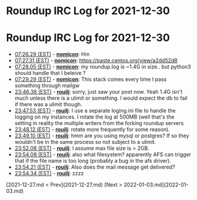# Roundup IRC Log for 2021-12-30 #
# Roundup IRC Log for 2021-12-30
* <a href="#07:26.29" id="07:26.29">07:26.29 (EST)</a> - __[nomicon](https://github.com/nomicon)__: Hm
* <a href="#07:27.31" id="07:27.31">07:27.31 (EST)</a> - __[nomicon](https://github.com/nomicon)__: <https://paste.centos.org/view/a2dd52d8>
* <a href="#07:28.05" id="07:28.05">07:28.05 (EST)</a> - __[nomicon](https://github.com/nomicon)__: my roundup.log is ~1.4G in size.. but python3 should handle that I beleive ?
* <a href="#07:29.29" id="07:29.29">07:29.29 (EST)</a> - __[nomicon](https://github.com/nomicon)__: This stack comes every time I pass something through mailgw
* <a href="#23:46.38" id="23:46.38">23:46.38 (EST)</a> - __[rouilj](https://github.com/rouilj)__: sorry, just saw your post now. Yeah 1.4G isn't much unless there is a ulimit or something. I would expect the db to fail if there was a ulimit though.
* <a href="#23:47.53" id="23:47.53">23:47.53 (EST)</a> - __[rouilj](https://github.com/rouilj)__: I use a separate loging.ini file to handle the logging on my instances. I rotate the log at 500MB (well that's the setting in reality the multiple writers from the forking roundup servers
* <a href="#23:48.12" id="23:48.12">23:48.12 (EST)</a> - __[rouilj](https://github.com/rouilj)__: rotate more frequently for some reason).
* <a href="#23:49.10" id="23:49.10">23:49.10 (EST)</a> - __[rouilj](https://github.com/rouilj)__: hmm are you using mysql or postgres? If so they wouldn't be in the same process so not subject to a ulimit.
* <a href="#23:52.08" id="23:52.08">23:52.08 (EST)</a> - __[rouilj](https://github.com/rouilj)__: I assume max file size is > 2GB.
* <a href="#23:54.08" id="23:54.08">23:54.08 (EST)</a> - __[rouilj](https://github.com/rouilj)__: also what filesystem? apparently AFS can trigger that if the file name is too long (probably a bug in the afs driver).
* <a href="#23:54.21" id="23:54.21">23:54.21 (EST)</a> - __[rouilj](https://github.com/rouilj)__: Also does the mail message get delivered?
* <a href="#23:54.34" id="23:54.34">23:54.34 (EST)</a> - __[rouilj](https://github.com/rouilj)__: zzzz

<div class="inpage-footer">
[2021-12-27.md < Prev](2021-12-27.md)
[Next > 2022-01-03.md](2022-01-03.md)
</div>
